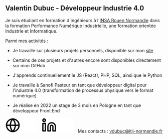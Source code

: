 ## Valentin Dubuc - Développeur Industrie 4.0

Je suis étudiant en formation d'ingénieurs à l'<a href="https://www.insa-rouen.fr/">INSA Rouen Normandie</a> dans la formation Performance Numérique Industrielle, une formation orientée Industrie et Informatique.

Parmi mes activités :

- Je travaille sur plusieurs projets personnels, disponible sur mon <a href="http://voldre.free.fr">site</a>
- Certains de ces projets et d'autres encore sont disponibles directement sur mon GitHub
- J'apprends continuellement le JS (React), PHP, SQL, ainsi que le Python

- Je travaille à Sanofi Pasteur en tant que développeur digital pour l'industrie 4.0 (transformation de processus physique vers le format numérique)
- Je réalise en 2022 un stage de 3 mois en Pologne en tant que développeur Front End 


[![img_contact](./globe-light.svg)](http://voldre.free.fr#gh-light-mode-only)
[![img_contact](./globe-dark.svg)](http://voldre.free.fr#gh-dark-mode-only)
&nbsp;&nbsp;
[![img_contact](./linkedin-light.svg)](https://www.linkedin.com/in/valentin-dubuc-785285182/#gh-light-mode-only)
[![img_contact](./linkedin-dark.svg)](https://www.linkedin.com/in/valentin-dubuc-785285182/#gh-dark-mode-only)
&nbsp;&nbsp;
Mes contacts : vdubuc@itii-normandie.fr
